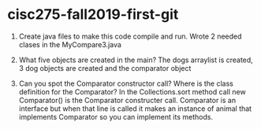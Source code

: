 # cisc275-fall2019-first-git
1. Create java files to make this code compile and run.
Wrote 2 needed clases in the MyCompare3.java

2. What five objects are created in the main?
The dogs arraylist is created, 3 dog objects are created and the comparator object

3. Can you spot the Comparator constructor call? Where is the class definition for the Comparator?
In the Collections.sort method call  new Comparator<Animal>() is the Comparator constructer call.  Comparator is an interface but when that line is called it makes an instance of animal that implements Comparator so you can implement its methods.
